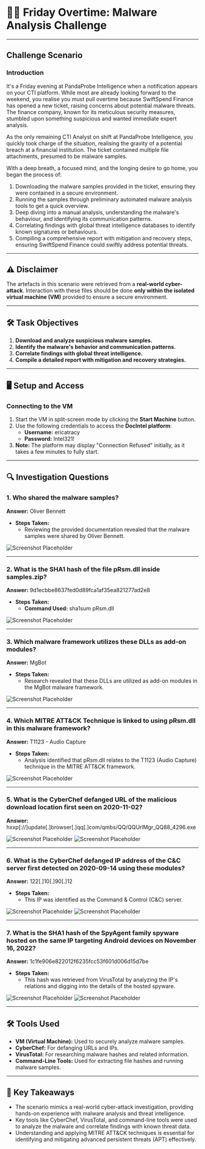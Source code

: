 # 🕵️‍♂️ Friday Overtime: Malware Analysis Challenge

---

## Challenge Scenario

### Introduction  
It's a Friday evening at PandaProbe Intelligence when a notification appears on your CTI platform. While most are already looking forward to the weekend, you realise you must pull overtime because SwiftSpend Finance has opened a new ticket, raising concerns about potential malware threats. The finance company, known for its meticulous security measures, stumbled upon something suspicious and wanted immediate expert analysis.

As the only remaining CTI Analyst on shift at PandaProbe Intelligence, you quickly took charge of the situation, realising the gravity of a potential breach at a financial institution. The ticket contained multiple file attachments, presumed to be malware samples.

With a deep breath, a focused mind, and the longing desire to go home, you began the process of:

1. Downloading the malware samples provided in the ticket, ensuring they were contained in a secure environment.  
2. Running the samples through preliminary automated malware analysis tools to get a quick overview.  
3. Deep diving into a manual analysis, understanding the malware's behaviour, and identifying its communication patterns.  
4. Correlating findings with global threat intelligence databases to identify known signatures or behaviours.  
5. Compiling a comprehensive report with mitigation and recovery steps, ensuring SwiftSpend Finance could swiftly address potential threats.

---

## ⚠️ Disclaimer  

The artefacts in this scenario were retrieved from a **real-world cyber-attack**. Interaction with these files should be done **only within the isolated virtual machine (VM)** provided to ensure a secure environment.  

---

## 🛠️ Task Objectives  

1. **Download and analyze suspicious malware samples.**  
2. **Identify the malware's behavior and communication patterns.**  
3. **Correlate findings with global threat intelligence.**  
4. **Compile a detailed report with mitigation and recovery strategies.**  

---

## 🖥️ Setup and Access  

### Connecting to the VM  
1. Start the VM in split-screen mode by clicking the **Start Machine** button.  
2. Use the following credentials to access the **DocIntel platform**:  
   - **Username:** ericatracy  
   - **Password:** Intel321!  
3. **Note:** The platform may display "Connection Refused" initially, as it takes a few minutes to fully start.

---

## 🔍 Investigation Questions  

### 1. **Who shared the malware samples?**  
**Answer:** Oliver Bennett  
- **Steps Taken:**  
  - Reviewing the provided documentation revealed that the malware samples were shared by Oliver Bennett.

![Screenshot Placeholder](https://i.imgur.com/wSXpvMY.png)

---

### 2. **What is the SHA1 hash of the file pRsm.dll inside samples.zip?**  
**Answer:** 9d1ecbbe8637fed0d89fca1af35ea821277ad2e8  
- **Steps Taken:**  
  - **Command Used:** sha1sum pRsm.dll

![Screenshot Placeholder](https://i.imgur.com/WPK0wqS.png)

---

### 3. **Which malware framework utilizes these DLLs as add-on modules?**  
**Answer:** MgBot  
- **Steps Taken:**  
  - Research revealed that these DLLs are utilized as add-on modules in the MgBot malware framework.

![Screenshot Placeholder](https://i.imgur.com/Ch00tvE.png)

---

### 4. **Which MITRE ATT&CK Technique is linked to using pRsm.dll in this malware framework?**  
**Answer:** T1123 - Audio Capture  
- **Steps Taken:**  
  - Analysis identified that pRsm.dll relates to the T1123 (Audio Capture) technique in the MITRE ATT&CK framework.

![Screenshot Placeholder](https://i.imgur.com/Euvvmyi.png)

---

### 5. **What is the CyberChef defanged URL of the malicious download location first seen on 2020-11-02?**  
**Answer:** hxxp[://]update[.]browser[.]qq[.]com/qmbs/QQ/QQUrlMgr_QQ88_4296.exe

![Screenshot Placeholder](https://i.imgur.com/ICTcakO.png)
![Screenshot Placeholder](https://i.imgur.com/SEnrCzs.png)

---

### 6. **What is the CyberChef defanged IP address of the C&C server first detected on 2020-09-14 using these modules?**  
**Answer:**  122[.]10[.]90[.]12  
- **Steps Taken:**  
  - This IP was identified as the Command & Control (C&C) server.

![Screenshot Placeholder](https://i.imgur.com/6dOIJZH.png)
![Screenshot Placeholder](https://i.imgur.com/A2gMT6X.png)

---

### 7. **What is the SHA1 hash of the SpyAgent family spyware hosted on the same IP targeting Android devices on November 16, 2022?**  
**Answer:** 1c1fe906e822012f6235fcc53f601d006d15d7be  
- **Steps Taken:**  
  - This hash was retrieved from VirusTotal by analyzing the IP's relations and digging into the details of the hosted spyware.

![Screenshot Placeholder](https://i.imgur.com/LQB08iH.png)
![Screenshot Placeholder](https://i.imgur.com/SaRxemW.png)

---

## 🛠️ Tools Used  

- **VM (Virtual Machine):** Used to securely analyze malware samples.  
- **CyberChef:** For defanging URLs and IPs.  
- **VirusTotal:** For researching malware hashes and related information.  
- **Command-Line Tools:** Used for extracting file hashes and running malware samples.  

---

## 🧠 Key Takeaways  

- The scenario mimics a real-world cyber-attack investigation, providing hands-on experience with malware analysis and threat intelligence.  
- Key tools like CyberChef, VirusTotal, and command-line tools were used to analyze the malware and correlate findings with known threat data.  
- Understanding and applying MITRE ATT&CK techniques is essential for identifying and mitigating advanced persistent threats (APT) effectively.
